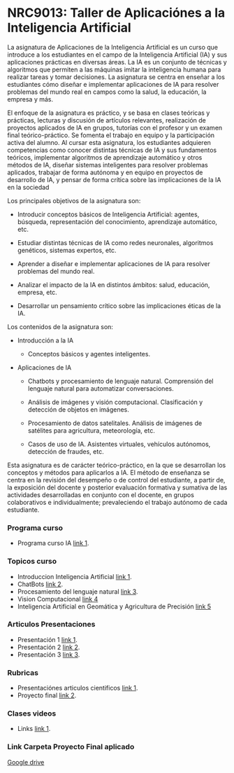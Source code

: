 # NRC9013: Taller de Aplicaciónes a la Inteligencia Artificial

La asignatura de Aplicaciones de la Inteligencia Artificial es un curso que introduce a los estudiantes en el campo de la Inteligencia Artificial (IA) y sus aplicaciones prácticas en diversas áreas. La IA es un conjunto de técnicas y algoritmos que permiten a las máquinas imitar la inteligencia humana para realizar tareas y tomar decisiones. La asignatura se centra en enseñar a los estudiantes cómo diseñar e implementar aplicaciones de IA para resolver problemas del mundo real en campos como la salud, la educación, la empresa y más.

El enfoque de la asignatura es práctico, y se basa en clases teóricas y prácticas, lecturas y discusión de artículos relevantes, realización de proyectos aplicados de IA en grupos, tutorías con el profesor y un examen final teórico-práctico. Se fomenta el trabajo en equipo y la participación activa del alumno. Al cursar esta asignatura, los estudiantes adquieren competencias como conocer distintas técnicas de IA y sus fundamentos teóricos, implementar algoritmos de aprendizaje automático y otros métodos de IA, diseñar sistemas inteligentes para resolver problemas aplicados, trabajar de forma autónoma y en equipo en proyectos de desarrollo de IA, y pensar de forma crítica sobre las implicaciones de la IA en la sociedad

Los principales objetivos de la asignatura son:

* Introducir conceptos básicos de Inteligencia Artificial: agentes, búsqueda, representación del conocimiento, aprendizaje automático, etc.

* Estudiar distintas técnicas de IA como redes neuronales, algoritmos genéticos, sistemas expertos, etc.

* Aprender a diseñar e implementar aplicaciones de IA para resolver problemas del mundo real.

* Analizar el impacto de la IA en distintos ámbitos: salud, educación, empresa, etc.

* Desarrollar un pensamiento crítico sobre las implicaciones éticas de la IA.

Los contenidos de la asignatura son:

* Introducción a la IA

  * Conceptos básicos y agentes inteligentes.

* Aplicaciones de IA

  * Chatbots y procesamiento de lenguaje natural. Comprensión del lenguaje natural para automatizar conversaciones.

  * Análisis de imágenes y visión computacional. Clasificación y detección de objetos en imágenes.

  * Procesamiento de datos satelitales. Análisis de imágenes de satélites para agricultura, meteorología, etc.

  * Casos de uso de IA. Asistentes virtuales, vehículos autónomos, detección de fraudes, etc.

Esta asignatura es de carácter teórico-práctico, en la que se desarrollan los conceptos y métodos para aplicarlos a IA. El método de enseñanza se centra en la revisión del desempeño o de control del estudiante, a partir de, la exposición del docente y posterior evaluación formativa y sumativa de las actividades desarrolladas en conjunto con el docente, en grupos colaborativos e individualmente; prevaleciendo el trabajo autónomo de cada estudiante.

### Programa curso

* Programa curso IA [link 1](https://www.dropbox.com/scl/fi/jfkm8hziodz92g4lkfhgt/Programa_IA.pdf?rlkey=1m77f4cy0c5re1vmfxgohfgu9&dl=0).

### Topicos curso 

* Introduccion Inteligencia Artificial [link 1](https://www.dropbox.com/scl/fo/gx0r10sqh4p3in7fms606/h?rlkey=fgepftu1x08pfowfk6egsi87i&dl=0).
* ChatBots [link 2](https://www.dropbox.com/scl/fo/8qjcg20au86wc7etwao0c/h?rlkey=69ybwb1xbjus8o51ddv5anx95&dl=0).
* Procesamiento del lenguaje natural [link 3](https://www.dropbox.com/scl/fo/i21hcmawad1sykym4gncz/h?rlkey=g7dzmrraoh2s4u49oa9ibkkq0&dl=0).
* Vision Computacional [link 4](https://www.dropbox.com/scl/fo/m2kmhwpwg9mtrih8cya7o/h?rlkey=lsgova8r8ozq44ymlmgta7z02&dl=0)
* Inteligencia Artificial en Geomática y Agricultura de Precisión [link 5](https://www.dropbox.com/scl/fo/393pmg1o6moq2la5viixl/ADWsRrMSDl8TtM7pGpQtgTk?rlkey=d5964voivwcrdreo05wk8nybc&dl=0)

### Articulos Presentaciones

* Presentación 1 [link 1](https://www.dropbox.com/scl/fo/l0xxjl363veq2bb29muht/h?rlkey=9bjv0c11gvfsa2l0sl2cbp925&dl=0).
* Presentación 2 [link 2](https://www.dropbox.com/scl/fo/qco1u8tcjkln3ezs1efvh/h?rlkey=wa8ley75s3yqxfb67j8987x62&dl=0).
* Presentación 3 [link 3](https://www.dropbox.com/scl/fo/ev922vwcdpxgicnb6dznk/h?rlkey=yauwv2eq6gcrkp5uxnsky0fen&dl=0).

### Rubricas

* Presentaciónes articulos cientificos [link 1](https://www.dropbox.com/scl/fo/o77x9kxwgd9jpmd30gvpe/h?rlkey=rdn6kfruhew671obbi3nkptak&dl=0).
* Proyecto final [link 2](https://www.dropbox.com/scl/fo/o77x9kxwgd9jpmd30gvpe/h?rlkey=rdn6kfruhew671obbi3nkptak&dl=0).

### Clases videos

* Links [link 1]().

### Link Carpeta Proyecto Final aplicado

[Google drive](https://drive.google.com/drive/folders/1wfeRHmjXD0cMt3qgyF1PPiK7jM9AoWND?usp=drive_link)



